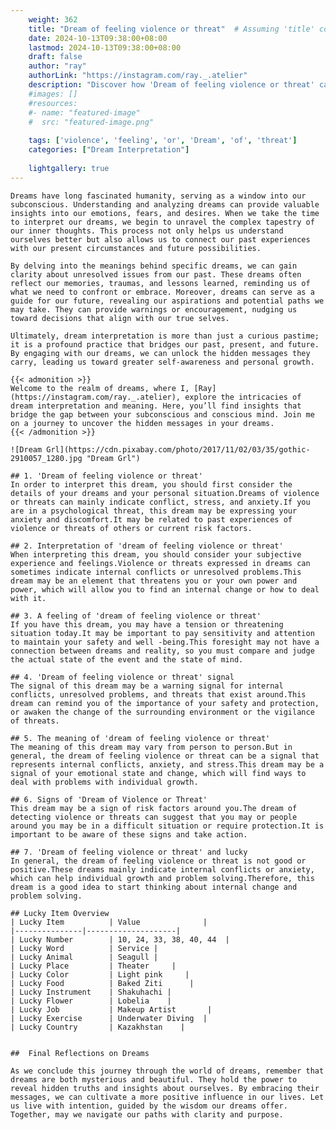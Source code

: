 ```yaml
---
    weight: 362
    title: "Dream of feeling violence or threat"  # Assuming 'title' column exists
    date: 2024-10-13T09:38:00+08:00
    lastmod: 2024-10-13T09:38:00+08:00
    draft: false
    author: "ray"
    authorLink: "https://instagram.com/ray._.atelier"
    description: "Discover how 'Dream of feeling violence or threat' can interpret your future and uncover its significant meanings in your life."
    #images: []
    #resources:
    #- name: "featured-image"
    #  src: "featured-image.png"
    
    tags: ['violence', 'feeling', 'or', 'Dream', 'of', 'threat']
    categories: ["Dream Interpretation"]
    
    lightgallery: true
---
```

    
    Dreams have long fascinated humanity, serving as a window into our subconscious. Understanding and analyzing dreams can provide valuable insights into our emotions, fears, and desires. When we take the time to interpret our dreams, we begin to unravel the complex tapestry of our inner thoughts. This process not only helps us understand ourselves better but also allows us to connect our past experiences with our present circumstances and future possibilities.
    
    By delving into the meanings behind specific dreams, we can gain clarity about unresolved issues from our past. These dreams often reflect our memories, traumas, and lessons learned, reminding us of what we need to confront or embrace. Moreover, dreams can serve as a guide for our future, revealing our aspirations and potential paths we may take. They can provide warnings or encouragement, nudging us toward decisions that align with our true selves.
    
    Ultimately, dream interpretation is more than just a curious pastime; it is a profound practice that bridges our past, present, and future. By engaging with our dreams, we can unlock the hidden messages they carry, leading us toward greater self-awareness and personal growth.
    
    {{< admonition >}}
    Welcome to the realm of dreams, where I, [Ray](https://instagram.com/ray._.atelier), explore the intricacies of dream interpretation and meaning. Here, you’ll find insights that bridge the gap between your subconscious and conscious mind. Join me on a journey to uncover the hidden messages in your dreams.
    {{< /admonition >}}
    
    ![Dream Grl](https://cdn.pixabay.com/photo/2017/11/02/03/35/gothic-2910057_1280.jpg "Dream Grl")
    
    ## 1. 'Dream of feeling violence or threat'
    In order to interpret this dream, you should first consider the details of your dreams and your personal situation.Dreams of violence or threats can mainly indicate conflict, stress, and anxiety.If you are in a psychological threat, this dream may be expressing your anxiety and discomfort.It may be related to past experiences of violence or threats of others or current risk factors.
    
    ## 2. Interpretation of 'dream of feeling violence or threat'
    When interpreting this dream, you should consider your subjective experience and feelings.Violence or threats expressed in dreams can sometimes indicate internal conflicts or unresolved problems.This dream may be an element that threatens you or your own power and power, which will allow you to find an internal change or how to deal with it.
    
    ## 3. A feeling of 'dream of feeling violence or threat'
    If you have this dream, you may have a tension or threatening situation today.It may be important to pay sensitivity and attention to maintain your safety and well -being.This foresight may not have a connection between dreams and reality, so you must compare and judge the actual state of the event and the state of mind.
    
    ## 4. 'Dream of feeling violence or threat' signal
    The signal of this dream may be a warning signal for internal conflicts, unresolved problems, and threats that exist around.This dream can remind you of the importance of your safety and protection, or awaken the change of the surrounding environment or the vigilance of threats.
    
    ## 5. The meaning of 'dream of feeling violence or threat'
    The meaning of this dream may vary from person to person.But in general, the dream of feeling violence or threat can be a signal that represents internal conflicts, anxiety, and stress.This dream may be a signal of your emotional state and change, which will find ways to deal with problems with individual growth.
    
    ## 6. Signs of 'Dream of Violence or Threat'
    This dream may be a sign of risk factors around you.The dream of detecting violence or threats can suggest that you may or people around you may be in a difficult situation or require protection.It is important to be aware of these signs and take action.
    
    ## 7. 'Dream of feeling violence or threat' and lucky
    In general, the dream of feeling violence or threat is not good or positive.These dreams mainly indicate internal conflicts or anxiety, which can help individual growth and problem solving.Therefore, this dream is a good idea to start thinking about internal change and problem solving.
    
    ## Lucky Item Overview
    | Lucky Item          | Value              |
    |---------------|--------------------|
    | Lucky Number        | 10, 24, 33, 38, 40, 44  |
    | Lucky Word          | Service |
    | Lucky Animal        | Seagull |
    | Lucky Place         | Theater     |
    | Lucky Color         | Light pink     |
    | Lucky Food          | Baked Ziti      |
    | Lucky Instrument    | Shakuhachi |
    | Lucky Flower        | Lobelia    |
    | Lucky Job           | Makeup Artist       |
    | Lucky Exercise      | Underwater Diving  |
    | Lucky Country       | Kazakhstan    |
    
    
    ##  Final Reflections on Dreams
    
    As we conclude this journey through the world of dreams, remember that dreams are both mysterious and beautiful. They hold the power to reveal hidden truths and insights about ourselves. By embracing their messages, we can cultivate a more positive influence in our lives. Let us live with intention, guided by the wisdom our dreams offer. Together, may we navigate our paths with clarity and purpose.
    